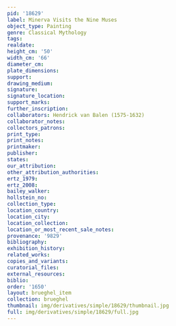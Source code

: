 ```yaml
---
pid: '18629'
label: Minerva Visits the Nine Muses
object_type: Painting
genre: Classical Mythology
tags: 
realdate: 
height_cm: '50'
width_cm: '66'
diameter_cm: 
plate_dimensions: 
support: 
drawing_medium: 
signature: 
signature_location: 
support_marks: 
further_inscription: 
collaborators: Hendrick van Balen (1575-1632)
collaborator_notes: 
collectors_patrons: 
print_type: 
print_notes: 
printmaker: 
publisher: 
states: 
our_attribution: 
other_attribution_authorities: 
ertz_1979: 
ertz_2008: 
bailey_walker: 
hollstein_no: 
collection_type: 
location_country: 
location_city: 
location_collection: 
location_or_most_recent_sale_notes: 
provenance: '9829'
bibliography: 
exhibition_history: 
related_works: 
copies_and_variants: 
curatorial_files: 
external_resources: 
biblio: 
order: '1650'
layout: brueghel_item
collection: brueghel
thumbnail: img/derivatives/simple/18629/thumbnail.jpg
full: img/derivatives/simple/18629/full.jpg
---
```

